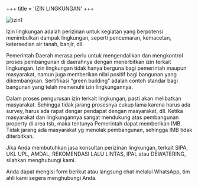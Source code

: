 +++
title = 'IZIN LINGKUNGAN'
+++

![izin1](/perizinanjakarta/images/izin-lingkungan-1.png)

Izin lingkungan adalah perizinan untuk kegiatan yang berpotensi menimbulkan dampak lingkungan, seperti pencemaran, kemacetan, ketersedian air tanah, banjir, dll.

Pemerintah Daerah merasa perlu untuk mengendalikan dan mengkontrol proses pembangunan di daerahnya dengan menerbitkan izin terkait lingkungan. Izin lingkungan tidak hanya berguna bagi pemerintah maupun masyarakat, namun juga memberikan nilai positif bagi bangunan yang dikembangkan. Sertifikasi “green building” adalah contoh standar bagi bangunan yang telah memenuhi izin lingkungannya.

Dalam proses pengurusan izin terkait lingkungan, pasti akan melibatkan masyarakat. Sehingga tidak jarang prosesnya cukup lama karena harus ada survey, harus ada rapat dengar pendapat dengan masyarakat, dll. Ketika masyarakat dan lingkungannya sangat mendukung atas pembangunan property di area tsb, maka tentunya Pemerintah dapat memberikan IMB. Tidak jarang ada masyarakat yg menolak pembangunan, sehingga IMB tidak diterbitkan.

Jika Anda membutuhkan jasa konsultan perizinan lingkungan, terkait SIPA, UKL UPL, AMDAL, REKOMENDASI LALU LINTAS, IPAL atau DEWATERING, silahkan menghubungi kami.

Anda dapat mengisi form berikut atau langsung chat melalui WhatsApp, tim ahli kami segera menghubungi Anda.
